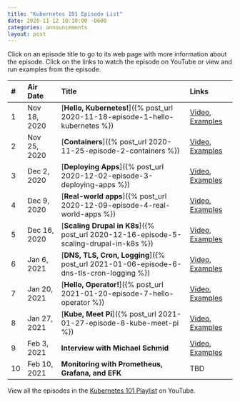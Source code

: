 ```yaml
---
title: "Kubernetes 101 Episode List"
date: 2020-11-12 10:10:00 -0600
categories: announcements
layout: post
---
```

Click on an episode title to go to its web page with more information about the episode. Click on the links to watch the episode on YouTube or view and run examples from the episode.

| # | Air Date | Title | Links |
| :--- | :--- | :--- | :--- |
| 1 | Nov 18, 2020 | [**Hello, Kubernetes!**]({% post_url 2020-11-18-episode-1-hello-kubernetes %}) | [Video](https://www.youtube.com/watch?v=IcslsH7OoYo), [Examples](https://github.com/geerlingguy/kubernetes-101/tree/master/episode-01) |
| 2 | Nov 25, 2020 | [**Containers**]({% post_url 2020-11-25-episode-2-containers %}) | [Video](https://www.youtube.com/watch?v=AHDrejEv0SM), [Examples](https://github.com/geerlingguy/kubernetes-101/blob/master/episode-02) |
| 3 | Dec 2, 2020 | [**Deploying Apps**]({% post_url 2020-12-02-episode-3-deploying-apps %}) | [Video](https://www.youtube.com/watch?v=nn9J9sWLj_w), [Examples](https://github.com/geerlingguy/kubernetes-101/blob/master/episode-03) |
| 4 | Dec 9, 2020 | [**Real-world apps**]({% post_url 2020-12-09-episode-4-real-world-apps %}) | [Video](https://www.youtube.com/watch?v=mrxA8g3w6ic), [Examples](https://github.com/geerlingguy/kubernetes-101/blob/master/episode-04) |
| 5 | Dec 16, 2020 | [**Scaling Drupal in K8s**]({% post_url 2020-12-16-episode-5-scaling-drupal-in-k8s %}) | [Video](https://www.youtube.com/watch?v=euZdS5b2siA), [Examples](https://github.com/geerlingguy/kubernetes-101/blob/master/episode-05) |
| 6 | Jan 6, 2021 | [**DNS, TLS, Cron, Logging**]({% post_url 2021-01-06-episode-6-dns-tls-cron-logging %}) | [Video](https://www.youtube.com/watch?v=E1_uINjq2As), [Examples](https://github.com/geerlingguy/kubernetes-101/blob/master/episode-06) |
| 7 | Jan 20, 2021 | [**Hello, Operator!**]({% post_url 2021-01-20-episode-7-hello-operator %}) | [Video](https://www.youtube.com/watch?v=Q7G6DBaIJ1c), [Examples](https://github.com/geerlingguy/kubernetes-101/blob/master/episode-07) |
| 8 | Jan 27, 2021 | [**Kube, Meet Pi**]({% post_url 2021-01-27-episode-8-kube-meet-pi %}) | [Video](https://www.youtube.com/watch?v=_r1wN6cD32w), [Examples](https://github.com/geerlingguy/kubernetes-101/blob/master/episode-08) |
| 9 | Feb 3, 2021 | **Interview with Michael Schmid** | [Video](https://www.youtube.com/watch?v=D5QOwhLE3mY), [Examples](https://github.com/geerlingguy/kubernetes-101/blob/master/episode-09) |
| 10 | Feb 10, 2021 | **Monitoring with Prometheus, Grafana, and EFK** | TBD |

View all the episodes in the [Kubernetes 101 Playlist](https://www.youtube.com/playlist?list=PL2_OBreMn7FoYmfx27iSwocotjiikS5BD) on YouTube.
